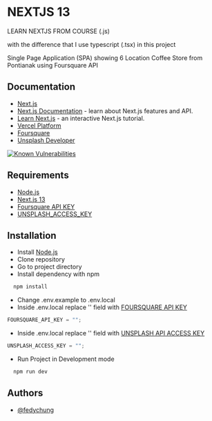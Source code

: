 # NEXTJS 13

LEARN NEXTJS FROM COURSE (.js)

with the difference that I use typescript (.tsx) in this project

Single Page Application (SPA) showing 6 Location Coffee Store from Pontianak using Foursquare API

## Documentation

- [Next.js](https://nextjs.org/)
- [Next.js Documentation](https://nextjs.org/docs) - learn about Next.js features and API.
- [Learn Next.js](https://nextjs.org/learn) - an interactive Next.js tutorial.
- [Vercel Platform](https://vercel.com/new?utm_medium=default-template&filter=next.js&utm_source=create-next-app&utm_campaign=create-next-app-readme)
- [Foursquare](https://location.foursquare.com/developer/reference/place-search)
- [Unsplash Developer](https://unsplash.com/documentation)

[![Known Vulnerabilities](https://snyk.io/test/github/FEDYCHUNG/discovery-coffee-stores.git/badge.svg)](https://snyk.io/test/github/FEDYCHUNG/discovery-coffee-stores.git)

## Requirements

- [Node.js](https://nodejs.org/en/download/)
- [Next.js 13](https://nextjs.org/)
- [Foursquare API KEY](https://location.foursquare.com/developer/)
- [UNSPLASH_ACCESS_KEY](https://unsplash.com/developers)

## Installation

- Install [Node.js](https://nodejs.org/en/download/)
- Clone repository
- Go to project directory
- Install dependency with npm

```bash
  npm install
```

- Change .env.example to .env.local
- Inside .env.local replace '' field with [FOURSQUARE API KEY](https://location.foursquare.com/developer/)

```typescript
FOURSQUARE_API_KEY = "";
```

- Inside .env.local replace '' field with [UNSPLASH API ACCESS KEY](https://unsplash.com/developers)

```typescript
UNSPLASH_ACCESS_KEY = "";
```

- Run Project in Development mode

```bash
  npm run dev
```

## Authors

- [@fedychung](https://github.com/FEDYCHUNG)
